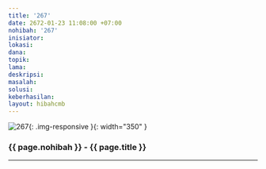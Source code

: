 ```yaml
---
title: '267'
date: 2672-01-23 11:08:00 +07:00
nohibah: '267'
inisiator:
lokasi:
dana:
topik:
lama:
deskripsi:
masalah:
solusi:
keberhasilan:
layout: hibahcmb
---
```


![267](/static/img/hibahcmb/267.png){: .img-responsive }{: width="350" }

### {{ page.nohibah }} - {{ page.title }}

---
